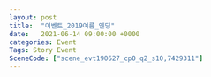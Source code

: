 ```yaml
---
layout: post
title:  "이벤트_2019여름_엔딩"
date:   2021-06-14 09:00:00 +0000
categories: Event
Tags: Story Event
SceneCode: ["scene_evt190627_cp0_q2_s10,7429311"]
---
```

